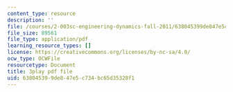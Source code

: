 ```yaml
---
content_type: resource
description: ''
file: /courses/2-003sc-engineering-dynamics-fall-2011/638045399de847e5c734bc65d35328f1_9CPA6WG6mRo.pdf
file_size: 89561
file_type: application/pdf
learning_resource_types: []
license: https://creativecommons.org/licenses/by-nc-sa/4.0/
ocw_type: OCWFile
resourcetype: Document
title: 3play pdf file
uid: 63804539-9de8-47e5-c734-bc65d35328f1
---
```

